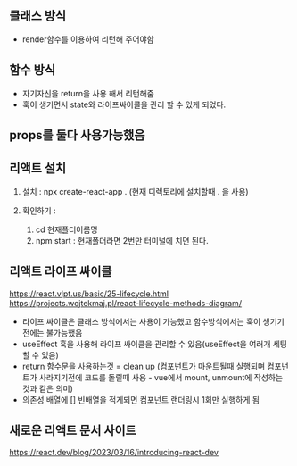## 클래스 방식
- render함수를 이용하여 리턴해 주어야함

## 함수 방식
- 자기자신을 return을 사용 해서 리턴해줌
- 훅이 생기면서 state와 라이프싸이클을 관리 할 수 있게 되었다.

## props를 둘다 사용가능했음

## 리액트 설치 

1. 설치 : npx create-react-app . (현재 디렉토리에 설치할때 . 을 사용)

2. 확인하기 :
    1. cd 현재폴더이름명
    2. npm start : 현재폴더라면 2번만 터미널에 치면 된다.

## 리액트 라이프 싸이클
<https://react.vlpt.us/basic/25-lifecycle.html>
<https://projects.wojtekmaj.pl/react-lifecycle-methods-diagram/>

- 라이프 싸이클은 클래스 방식에서는 사용이 가능했고 함수방식에서는 훅이 생기기 전에는 불가능했음
- useEffect 훅을 사용해 라이프 싸이클을 관리할 수 있음(useEffect을 여러개 세팅할 수 있음)
- return 함수문을 사용하는것 = clean up (컴포넌트가 마운트될때 실행되며 컴포넌트가 사라지기전에 코드를 돌릴때 사용 - vue에서 mount, unmount에 작성하는 것과 같은 의미)
- 의존성 배열에 [] 빈배열을 적게되면 컴포넌트 랜더링시 1회만 실행하게 됨

## 새로운 리액트 문서 사이트
<https://react.dev/blog/2023/03/16/introducing-react-dev>